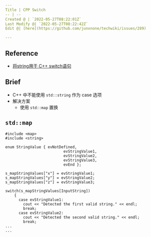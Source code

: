 ```yaml
---
Title | CPP Switch
-- | --
Created @ | `2022-05-27T08:22:01Z`
Last Modify @| `2022-05-27T08:22:42Z`
Edit @| [here](https://github.com/junxnone/techwiki/issues/289)

---
```

## Reference
- [将string用于 C++ switch语句](https://ykj373998035.gitbooks.io/c-string-/content/jiang_string_yong_yu_switch_yu_53e528_c_zuo_c_de_s.html)

## Brief 
- C++  中不能使用 `std::string` 作为 case 选项
- 解决方案
  - 使用 `std::map` 置换

## `std::map`

```
#include <map>
#include <string>

enum StringValue { evNotDefined, 
                          evStringValue1, 
                          evStringValue2, 
                          evStringValue3, 
                          evEnd };

s_mapStringValues["x"] = evStringValue1;
s_mapStringValues["y"] = evStringValue2;
s_mapStringValues["z"] = evStringValue3;

switch(s_mapStringValues[InputString])
    {
      case evStringValue1:
        cout << "Detected the first valid string." << endl;
        break;
      case evStringValue2:
        cout << "Detected the second valid string." << endl;
        break;
...
...
```

